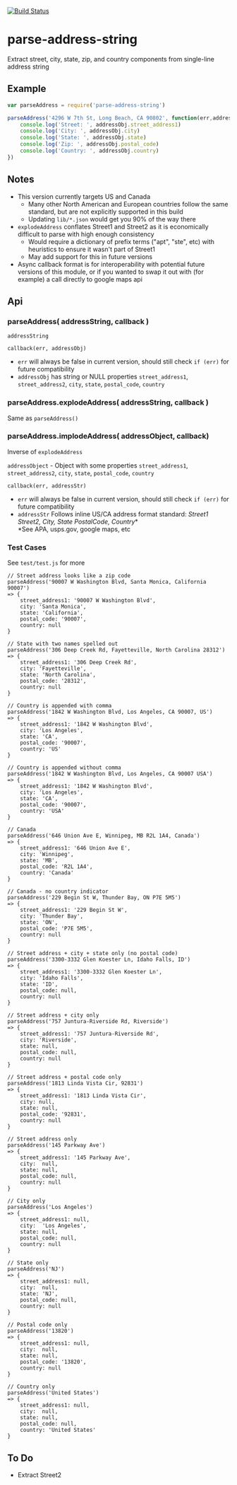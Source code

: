 [![Build Status](https://secure.travis-ci.org/fluffybunnies/parse-address-string.png)](http://travis-ci.org/fluffybunnies/parse-address-string)


# parse-address-string
Extract street, city, state, zip, and country components from single-line address string


## Example
```javascript
var parseAddress = require('parse-address-string')

parseAddress('4296 W 7th St, Long Beach, CA 90802', function(err,addressObj){
	console.log('Street: ', addressObj.street_address1)
	console.log('City: ', addressObj.city)
	console.log('State: ', addressObj.state)
	console.log('Zip: ', addressObj.postal_code)
	console.log('Country: ', addressObj.country)
})
```


## Notes
- This version currently targets US and Canada
	- Many other North American and European countries follow the same standard, but are not explicitly supported in this build
	- Updating `lib/*.json` would get you 90% of the way there
- `explodeAddress` conflates Street1 and Street2 as it is economically difficult to parse with high enough consistency
	- Would require a dictionary of prefix terms ("apt", "ste", etc) with heuristics to ensure it wasn't part of Street1
	- May add support for this in future versions
- Async callback format is for interoperability with potential future versions of this module, or if you wanted to swap it out with (for example) a call directly to google maps api


## Api

### parseAddress( addressString, callback )
`addressString`

`callback(err, addressObj)`
- `err` will always be false in current version, should still check `if (err)` for future compatibility
- `addressObj` has string or NULL properties `street_address1`, `street_address2`, `city`, `state`, `postal_code`, `country`

### parseAddress.explodeAddress( addressString, callback )
Same as `parseAddress()`

### parseAddress.implodeAddress( addressObject, callback)
Inverse of `explodeAddress`

`addressObject` - Object with some properties `street_address1`, `street_address2`, `city`, `state`, `postal_code`, `country`

`callback(err, addressStr)`
- `err` will always be false in current version, should still check `if (err)` for future compatibility
- `addressStr` Follows inline US/CA address format standard: *Street1 Street2, City, State PostalCode, Country*\*<br />
*See APA, usps.gov, google maps, etc


### Test Cases
See `test/test.js` for more

```
// Street address looks like a zip code
parseAddress('90007 W Washington Blvd, Santa Monica, California 90007')
=> {
	street_address1: '90007 W Washington Blvd',
	city: 'Santa Monica',
	state: 'California',
	postal_code: '90007',
	country: null
}

// State with two names spelled out
parseAddress('306 Deep Creek Rd, Fayetteville, North Carolina 28312')
=> {
	street_address1: '306 Deep Creek Rd',
	city: 'Fayetteville',
	state: 'North Carolina',
	postal_code: '28312',
	country: null
}

// Country is appended with comma
parseAddress('1842 W Washington Blvd, Los Angeles, CA 90007, US')
=> {
	street_address1: '1842 W Washington Blvd',
	city: 'Los Angeles',
	state: 'CA',
	postal_code: '90007',
	country: 'US'
}

// Country is appended without comma
parseAddress('1842 W Washington Blvd, Los Angeles, CA 90007 USA')
=> {
	street_address1: '1842 W Washington Blvd',
	city: 'Los Angeles',
	state: 'CA',
	postal_code: '90007',
	country: 'USA'
}

// Canada
parseAddress('646 Union Ave E, Winnipeg, MB R2L 1A4, Canada')
=> {
	street_address1: '646 Union Ave E',
	city: 'Winnipeg',
	state: 'MB',
	postal_code: 'R2L 1A4',
	country: 'Canada'
}

// Canada - no country indicator
parseAddress('229 Begin St W, Thunder Bay, ON P7E 5M5')
=> {
	street_address1: '229 Begin St W',
	city: 'Thunder Bay',
	state: 'ON',
	postal_code: 'P7E 5M5',
	country: null
}

// Street address + city + state only (no postal code)
parseAddress('3300-3332 Glen Koester Ln, Idaho Falls, ID')
=> {
	street_address1: '3300-3332 Glen Koester Ln',
	city: 'Idaho Falls',
	state: 'ID',
	postal_code: null,
	country: null
}

// Street address + city only
parseAddress('757 Juntura-Riverside Rd, Riverside')
=> {
	street_address1: '757 Juntura-Riverside Rd',
	city: 'Riverside',
	state: null,
	postal_code: null,
	country: null
}

// Street address + postal code only
parseAddress('1813 Linda Vista Cir, 92831')
=> {
	street_address1: '1813 Linda Vista Cir',
	city: null,
	state: null,
	postal_code: '92831',
	country: null
}

// Street address only
parseAddress('145 Parkway Ave')
=> {
	street_address1: '145 Parkway Ave',
	city:  null,
	state: null,
	postal_code: null,
	country: null
}

// City only
parseAddress('Los Angeles')
=> {
	street_address1: null,
	city:  'Los Angeles',
	state: null,
	postal_code: null,
	country: null
}

// State only
parseAddress('NJ')
=> {
	street_address1: null,
	city:  null,
	state: 'NJ',
	postal_code: null,
	country: null
}

// Postal code only
parseAddress('13820')
=> {
	street_address1: null,
	city:  null,
	state: null,
	postal_code: '13820',
	country: null
}

// Country only
parseAddress('United States')
=> {
	street_address1: null,
	city:  null,
	state: null,
	postal_code: null,
	country: 'United States'
}
```


## To Do
- Extract Street2

